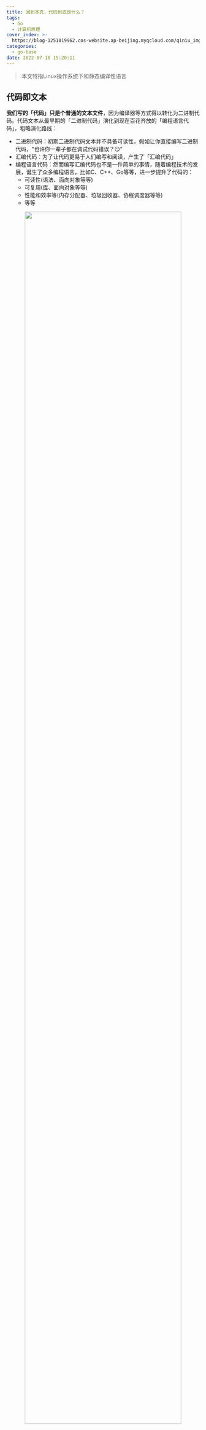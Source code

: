 ```yaml
---
title: 回到本真，代码到底是什么？
tags:
  - Go
  - 计算机原理
cover_index: >-
  https://blog-1251019962.cos-website.ap-beijing.myqcloud.com/qiniu_img_2022/20220731175631.png?imageMogr2/thumbnail/640x480!/format/webp/blur/1x0/quality/75|imageslim
categories:
  - go-base
date: 2022-07-10 15:20:11
---
```


> 本文特指Linux操作系统下和静态编译性语言

## 代码即文本

**我们写的「代码」只是个普通的文本文件**，因为编译器等方式得以转化为二进制代码。代码文本从最早期的「二进制代码」演化到现在百花齐放的「编程语言代码」，粗略演化路线：

- 二进制代码：初期二进制代码文本并不具备可读性，假如让你直接编写二进制代码，“也许你一辈子都在调试代码错误？😏”
- 汇编代码：为了让代码更易于人们编写和阅读，产生了「汇编代码」
- 编程语言代码：然而编写汇编代码也不是一件简单的事情，随着编程技术的发展，诞生了众多编程语言，比如C、C++、Go等等，进一步提升了代码的：
  + 可读性(语法、面向对象等等)
  + 可复用(库、面向对象等等)
  + 性能和效率等(内存分配器、垃圾回收器、协程调度器等等)
  + 等等

<p align="center">
  <img src="https://blog-1251019962.cos-website.ap-beijing.myqcloud.com/qiniu_img_2022/20220717220428.png" style="width:90%">
</p>

> 现代编程语言语言，可以让我们更加高效编写程序。

以Go语言为例，最终Go代码汇编「编译器」转化为「汇编代码」，再到「二进制代码」文件。

我们的代码文本都包含了什么？

## 代码包含CPU指令和预置数据

为了简化理解，粗略来看代码主要分为两部分：

- 指令部分：CPU可执行的指令
- 数据部分：指令执行过程中依赖的数据，常量或者输入设备的数据

<p align="center">
  <img src="https://blog-1251019962.cos-website.ap-beijing.myqcloud.com/qiniu_img_2022/20220725132320.png" style="width:90%">
</p>


|代码逻辑类型|对应CPU指令类型|
|----------|----------|
传输数据逻辑：比如你平常写的代码一个变量的数据或者常量赋值到另个变量 | 数据传输指令MOV
算术运算逻辑：代码文本里描述的四则运算等等 | 运算指令
条件分支逻辑：代码文本里各种`if`的判断等等 | JMP跳转指令
函数调用逻辑：代码文本里各种的调用函数 | CALL/RETURN指令
等等 | ...

<p align="center">
  <img src="https://blog-1251019962.cos-website.ap-beijing.myqcloud.com/qiniu_img_2022/20220728133011.png" style="width:90%">
</p>

当二进制代码文件被执行时：

- 指令被加载进内存
- 预置数据被加载进内存

<p align="center">
  <img src="https://blog-1251019962.cos-website.ap-beijing.myqcloud.com/qiniu_img_2022/20220725131631.png" style="width:90%">
</p>

同样被加载到内存中的「代码」也主要分为两部分：

- 指令部分：传输、算术、跳转jmp、函数调用CALL/退出RETURN等指令
- 数据部分：文本代码中预置的数据，比如常量等

<p align="center">
  <img src="https://blog-1251019962.cos-website.ap-beijing.myqcloud.com/qiniu_img_2022/20220725132155.png" style="width:90%">
</p>

## CPU读取指令

二进制代码被加载到内存之后，中央处理器CPU就可以从内存中读取指令、解析并执行指令，同时执行指令过程中有需要的话「中央处理器CPU」从内存中读取代码中预置数据(常量等)。这里代码运行过程就是我们通常说到的「运行时 runtime」。

<p align="center">
  <img src="https://blog-1251019962.cos-website.ap-beijing.myqcloud.com/qiniu_img_2022/20220731163738.png" style="width:90%">
</p>

## 总结

1. 计算机自动运行核心：CPU执行指令
2. CPU从内存读取指令
3. 内存中的指令来源于被执行的二进制文件
4. 二进制文件由源代码文本经过编译等方式转化而来
5. 程序员根据需求编写源代码文本

<p align="center">
  <img src="https://blog-1251019962.cos-website.ap-beijing.myqcloud.com/qiniu_img_2022/20220731175631.png" style="width:100%">
</p>


> 所以综上所述，我们写的代码到底是什么？

```
答：包含CPU指令和预置数据的文本文件。
```

## 预告

下篇文章我们就来看看：

> 程序是如何运行的？
